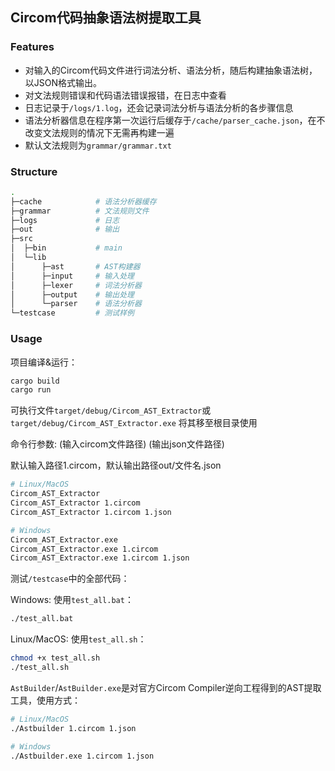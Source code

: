 ## Circom代码抽象语法树提取工具
### Features
- 对输入的Circom代码文件进行词法分析、语法分析，随后构建抽象语法树，以JSON格式输出。
- 对文法规则错误和代码语法错误报错，在日志中查看
- 日志记录于`/logs/1.log`，还会记录词法分析与语法分析的各步骤信息
- 语法分析器信息在程序第一次运行后缓存于`/cache/parser_cache.json`，在不改变文法规则的情况下无需再构建一遍
- 默认文法规则为`grammar/grammar.txt`

### Structure
```bash
.
├─cache            # 语法分析器缓存
├─grammar          # 文法规则文件
├─logs             # 日志
├─out              # 输出
├─src              
│  ├─bin           # main
│  └─lib  
│      ├─ast       # AST构建器
│      ├─input     # 输入处理
│      ├─lexer     # 词法分析器
│      ├─output    # 输出处理
│      └─parser    # 语法分析器
└─testcase         # 测试样例  
```

### Usage

项目编译&运行：
```bash
cargo build
cargo run
```

可执行文件`target/debug/Circom_AST_Extractor`或`target/debug/Circom_AST_Extractor.exe`
将其移至根目录使用

命令行参数:
(输入circom文件路径) (输出json文件路径)

默认输入路径1.circom，默认输出路径out/文件名.json

```bash
# Linux/MacOS
Circom_AST_Extractor
Circom_AST_Extractor 1.circom 
Circom_AST_Extractor 1.circom 1.json

# Windows
Circom_AST_Extractor.exe
Circom_AST_Extractor.exe 1.circom 
Circom_AST_Extractor.exe 1.circom 1.json
```

测试`/testcase`中的全部代码：

Windows: 使用`test_all.bat`：
```bash
./test_all.bat
```

Linux/MacOS: 使用`test_all.sh`：
```bash
chmod +x test_all.sh
./test_all.sh
```

`AstBuilder`/`AstBuilder.exe`是对官方Circom Compiler逆向工程得到的AST提取工具，使用方式：

```bash
# Linux/MacOS
./Astbuilder 1.circom 1.json  

# Windows
./Astbuilder.exe 1.circom 1.json  
```